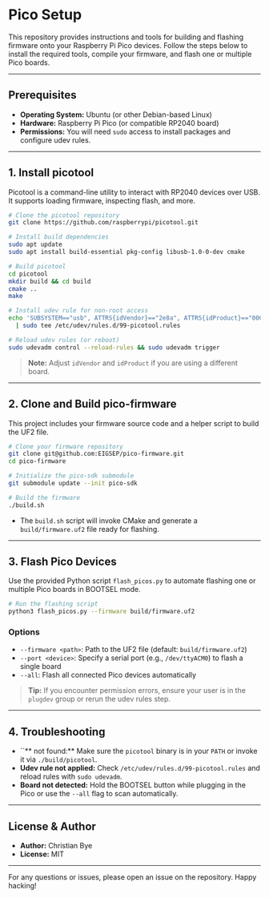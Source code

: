 # Pico Setup

This repository provides instructions and tools for building and flashing firmware onto your Raspberry Pi Pico devices. Follow the steps below to install the required tools, compile your firmware, and flash one or multiple Pico boards.

---

## Prerequisites

- **Operating System:** Ubuntu (or other Debian-based Linux)
- **Hardware:** Raspberry Pi Pico (or compatible RP2040 board)
- **Permissions:** You will need `sudo` access to install packages and configure udev rules.

---

## 1. Install picotool

Picotool is a command-line utility to interact with RP2040 devices over USB. It supports loading firmware, inspecting flash, and more.

```bash
# Clone the picotool repository
git clone https://github.com/raspberrypi/picotool.git

# Install build dependencies
sudo apt update
sudo apt install build-essential pkg-config libusb-1.0-0-dev cmake

# Build picotool
cd picotool
mkdir build && cd build
cmake ..
make

# Install udev rule for non-root access
echo 'SUBSYSTEM=="usb", ATTRS{idVendor}=="2e8a", ATTRS{idProduct}=="000a", MODE="0666"' \
  | sudo tee /etc/udev/rules.d/99-picotool.rules

# Reload udev rules (or reboot)
sudo udevadm control --reload-rules && sudo udevadm trigger
```

> **Note:** Adjust `idVendor` and `idProduct` if you are using a different board.

---

## 2. Clone and Build pico-firmware

This project includes your firmware source code and a helper script to build the UF2 file.

```bash
# Clone your firmware repository
git clone git@github.com:EIGSEP/pico-firmware.git
cd pico-firmware

# Initialize the pico-sdk submodule
git submodule update --init pico-sdk

# Build the firmware
./build.sh
```

- The `build.sh` script will invoke CMake and generate a `build/firmware.uf2` file ready for flashing.

---

## 3. Flash Pico Devices

Use the provided Python script `flash_picos.py` to automate flashing one or multiple Pico boards in BOOTSEL mode.

```bash
# Run the flashing script
python3 flash_picos.py --firmware build/firmware.uf2
```

### Options

- `--firmware <path>`: Path to the UF2 file (default: `build/firmware.uf2`)
- `--port <device>`: Specify a serial port (e.g., `/dev/ttyACM0`) to flash a single board
- `--all`: Flash all connected Pico devices automatically

> **Tip:** If you encounter permission errors, ensure your user is in the `plugdev` group or rerun the udev rules step.

---

## 4. Troubleshooting

- ``** not found:** Make sure the `picotool` binary is in your `PATH` or invoke it via `./build/picotool`.
- **Udev rule not applied:** Check `/etc/udev/rules.d/99-picotool.rules` and reload rules with `sudo udevadm`.
- **Board not detected:** Hold the BOOTSEL button while plugging in the Pico or use the `--all` flag to scan automatically.

---

## License & Author

- **Author:** Christian Bye
- **License:** MIT

---

For any questions or issues, please open an issue on the repository. Happy hacking!

